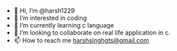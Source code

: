 - 👋 Hi, I’m @harsh1229
- 👀 I’m interested in coding
- 🌱 I’m currently learning c language
- 💞️ I’m looking to collaborate on real life application in c.
- 📫 How to reach me harshsinghgts@gmail.com

<!---
harsh1229/harsh1229 is a ✨ special ✨ repository because its `README.md` (this file) appears on your GitHub profile.
You can click the Preview link to take a look at your changes.
--->
